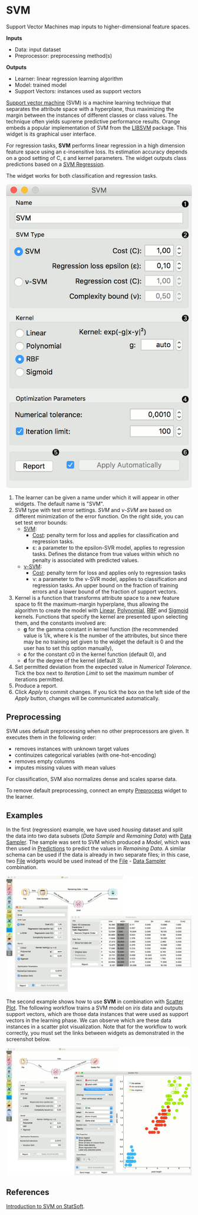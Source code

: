 SVM
===

Support Vector Machines map inputs to higher-dimensional feature spaces.

**Inputs**

- Data: input dataset
- Preprocessor: preprocessing method(s)

**Outputs**

- Learner: linear regression learning algorithm
- Model: trained model
- Support Vectors: instances used as support vectors

[Support vector machine](https://en.wikipedia.org/wiki/Support_vector_machine) (SVM) is a machine learning technique that separates the attribute space with a hyperplane, thus maximizing the margin between the instances of different classes or class values. The technique often yields supreme predictive performance results. Orange embeds a popular implementation of SVM from the [LIBSVM](https://www.csie.ntu.edu.tw/~cjlin/libsvm/) package. This widget is its graphical user interface.

For regression tasks, **SVM** performs linear regression in a high dimension feature space using an ε-insensitive loss. Its estimation accuracy depends on a good setting of C, ε and kernel parameters. The widget outputs class predictions based on a [SVM Regression](https://en.wikipedia.org/wiki/Support_vector_machine#Regression).

The widget works for both classification and regression tasks.

![](images/SVM-stamped.png)

1. The learner can be given a name under which it will appear in other widgets. The default name is "SVM".
2. SVM type with test error settings. *SVM* and *ν-SVM* are based on different minimization of the error function. On the right side, you can set test error bounds:
   - [SVM](http://scikit-learn.org/stable/modules/generated/sklearn.svm.SVR.html):
      - [Cost](http://www.quora.com/What-are-C-and-gamma-with-regards-to-a-support-vector-machine): penalty term for loss and applies for classification and regression tasks.
      - ε: a parameter to the epsilon-SVR model, applies to regression tasks. Defines the distance from true values within which no penalty is associated with predicted values.
   - [ν-SVM](http://scikit-learn.org/stable/modules/generated/sklearn.svm.NuSVR.html#sklearn.svm.NuSVR):
      - [Cost](http://www.quora.com/What-are-C-and-gamma-with-regards-to-a-support-vector-machine): penalty term for loss and applies only to regression tasks
      - ν: a parameter to the ν-SVR model, applies to classification and regression tasks. An upper bound on the fraction of training errors and a lower bound of the fraction of support vectors.
3. Kernel is a function that transforms attribute space to a new feature space to fit the maximum-margin hyperplane, thus allowing the algorithm to create the model with [Linear](https://en.wikipedia.org/wiki/Linear_model), [Polynomial](https://en.wikipedia.org/wiki/Polynomial_kernel), [RBF](https://en.wikipedia.org/wiki/Radial_basis_function_kernel) and [Sigmoid](http://crsouza.com/2010/03/kernel-functions-for-machine-learning-applications/#sigmoid) kernels. Functions that specify the kernel are presented upon selecting them, and the constants involved are:
   - **g** for the gamma constant in kernel function (the recommended value is 1/k, where k is the number of the attributes, but since there may be no training set given to the widget the default is 0 and the user has to set this option manually),
   - **c** for the constant c0 in the kernel function (default 0), and
   - **d** for the degree of the kernel (default 3).
4. Set permitted deviation from the expected value in *Numerical Tolerance*. Tick the box next to *Iteration Limit* to set the maximum number of iterations permitted.
5. Produce a report.
6. Click *Apply* to commit changes. If you tick the box on the left side of the *Apply* button, changes will be communicated automatically.

Preprocessing
-------------

SVM uses default preprocessing when no other preprocessors are given. It executes them in the following order:

- removes instances with unknown target values
- continuizes categorical variables (with one-hot-encoding)
- removes empty columns
- imputes missing values with mean values

For classification, SVM also normalizes dense and scales sparse data.

To remove default preprocessing, connect an empty [Preprocess](../data/preprocess.md) widget to the learner.

Examples
--------

In the first (regression) example, we have used *housing* dataset and split the data into two data subsets (*Data Sample* and *Remaining Data*) with [Data Sampler](../data/datasampler.md). The sample was sent to SVM which produced a *Model*, which was then used in [Predictions](../evaluate/predictions.md) to predict the values in *Remaining Data*. A similar schema can be used if the data is already in two separate files; in this case, two [File](../data/file.md) widgets would be used instead of the [File](../data/file.md) - [Data Sampler](../data/datasampler.md) combination.

![](images/SVM-Predictions.png)

The second example shows how to use **SVM** in combination with [Scatter Plot](../visualize/scatterplot.md). The following workflow trains a SVM model on *iris* data and outputs support vectors, which are those data instances that were used as support vectors in the learning phase. We can observe which are these data instances in a scatter plot visualization. Note that for the workflow to work correctly, you must set the links between widgets as demonstrated in the screenshot below.

![](images/SVM-support-vectors.png)

References
----------

[Introduction to SVM on StatSoft](http://www.statsoft.com/Textbook/Support-Vector-Machines).
